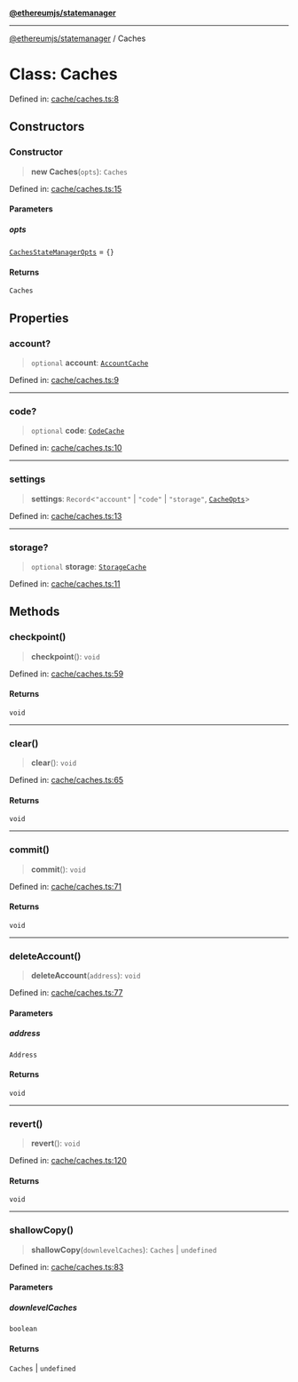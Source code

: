 [**@ethereumjs/statemanager**](../README.md)

***

[@ethereumjs/statemanager](../README.md) / Caches

# Class: Caches

Defined in: [cache/caches.ts:8](https://github.com/ethereumjs/ethereumjs-monorepo/blob/master/packages/statemanager/src/cache/caches.ts#L8)

## Constructors

### Constructor

> **new Caches**(`opts`): `Caches`

Defined in: [cache/caches.ts:15](https://github.com/ethereumjs/ethereumjs-monorepo/blob/master/packages/statemanager/src/cache/caches.ts#L15)

#### Parameters

##### opts

[`CachesStateManagerOpts`](../interfaces/CachesStateManagerOpts.md) = `{}`

#### Returns

`Caches`

## Properties

### account?

> `optional` **account**: [`AccountCache`](AccountCache.md)

Defined in: [cache/caches.ts:9](https://github.com/ethereumjs/ethereumjs-monorepo/blob/master/packages/statemanager/src/cache/caches.ts#L9)

***

### code?

> `optional` **code**: [`CodeCache`](CodeCache.md)

Defined in: [cache/caches.ts:10](https://github.com/ethereumjs/ethereumjs-monorepo/blob/master/packages/statemanager/src/cache/caches.ts#L10)

***

### settings

> **settings**: `Record`\<`"account"` \| `"code"` \| `"storage"`, [`CacheOpts`](../interfaces/CacheOpts.md)\>

Defined in: [cache/caches.ts:13](https://github.com/ethereumjs/ethereumjs-monorepo/blob/master/packages/statemanager/src/cache/caches.ts#L13)

***

### storage?

> `optional` **storage**: [`StorageCache`](StorageCache.md)

Defined in: [cache/caches.ts:11](https://github.com/ethereumjs/ethereumjs-monorepo/blob/master/packages/statemanager/src/cache/caches.ts#L11)

## Methods

### checkpoint()

> **checkpoint**(): `void`

Defined in: [cache/caches.ts:59](https://github.com/ethereumjs/ethereumjs-monorepo/blob/master/packages/statemanager/src/cache/caches.ts#L59)

#### Returns

`void`

***

### clear()

> **clear**(): `void`

Defined in: [cache/caches.ts:65](https://github.com/ethereumjs/ethereumjs-monorepo/blob/master/packages/statemanager/src/cache/caches.ts#L65)

#### Returns

`void`

***

### commit()

> **commit**(): `void`

Defined in: [cache/caches.ts:71](https://github.com/ethereumjs/ethereumjs-monorepo/blob/master/packages/statemanager/src/cache/caches.ts#L71)

#### Returns

`void`

***

### deleteAccount()

> **deleteAccount**(`address`): `void`

Defined in: [cache/caches.ts:77](https://github.com/ethereumjs/ethereumjs-monorepo/blob/master/packages/statemanager/src/cache/caches.ts#L77)

#### Parameters

##### address

`Address`

#### Returns

`void`

***

### revert()

> **revert**(): `void`

Defined in: [cache/caches.ts:120](https://github.com/ethereumjs/ethereumjs-monorepo/blob/master/packages/statemanager/src/cache/caches.ts#L120)

#### Returns

`void`

***

### shallowCopy()

> **shallowCopy**(`downlevelCaches`): `Caches` \| `undefined`

Defined in: [cache/caches.ts:83](https://github.com/ethereumjs/ethereumjs-monorepo/blob/master/packages/statemanager/src/cache/caches.ts#L83)

#### Parameters

##### downlevelCaches

`boolean`

#### Returns

`Caches` \| `undefined`
